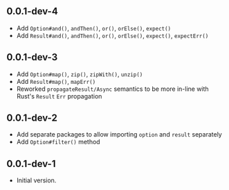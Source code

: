 ## 0.0.1-dev-4

- Add `Option#and()`, `andThen()`, `or()`, `orElse()`, `expect()`
- Add `Result#and()`, `andThen()`, `or()`, `orElse()`, `expect()`, `expectErr()`

## 0.0.1-dev-3

- Add `Option#map()`, `zip()`, `zipWith()`, `unzip()`
- Add `Result#map()`, `mapErr()`
- Reworked `propagateResult/Async` semantics to be more in-line with Rust's `Result` `Err` propagation

## 0.0.1-dev-2

- Add separate packages to allow importing `option` and `result` separately
- Add `Option#filter()` method

## 0.0.1-dev-1

- Initial version.
